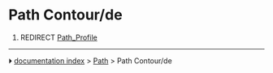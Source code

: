 # Path Contour/de
1.  REDIRECT [Path_Profile](Path_Profile.md)



---
⏵ [documentation index](../README.md) > [Path](Path_Workbench.md) > Path Contour/de
